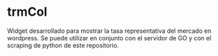 # trmCol
Widget desarrollado para mostrar la tasa representativa del mercado en wordpress.
Se puede utilizar en conjunto con el servidor de GO y con el scraping de python de este repositorio.
